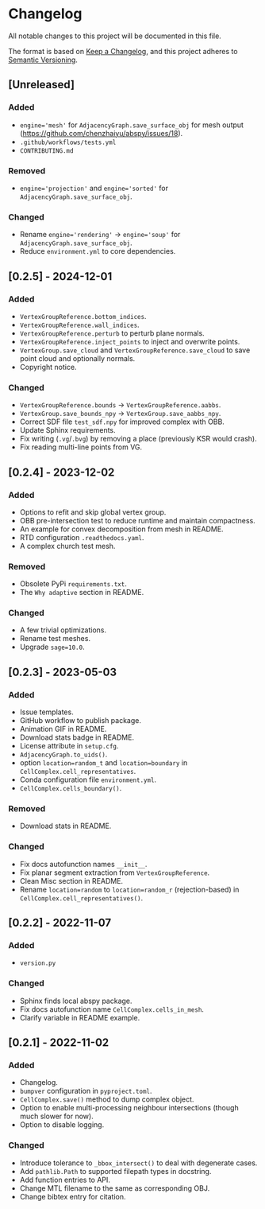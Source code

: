 # Changelog
All notable changes to this project will be documented in this file.

The format is based on [Keep a Changelog](https://keepachangelog.com/en/1.0.0/),
and this project adheres to [Semantic Versioning](https://semver.org/spec/v2.0.0.html).

## [Unreleased]
### Added
- `engine='mesh'` for `AdjacencyGraph.save_surface_obj` for mesh output (https://github.com/chenzhaiyu/abspy/issues/18).
- `.github/workflows/tests.yml`
- `CONTRIBUTING.md`

### Removed
- `engine='projection'` and `engine='sorted'` for `AdjacencyGraph.save_surface_obj`.

### Changed
- Rename `engine='rendering'` &rarr; `engine='soup'` for `AdjacencyGraph.save_surface_obj`.
- Reduce `environment.yml` to core dependencies.

## [0.2.5] - 2024-12-01
### Added
- `VertexGroupReference.bottom_indices`.
- `VertexGroupReference.wall_indices`.
- `VertexGroupReference.perturb` to perturb plane normals.
- `VertexGroupReference.inject_points` to inject and overwrite points.
- `VertexGroup.save_cloud` and `VertexGroupReference.save_cloud` to save point cloud and optionally normals.
- Copyright notice.

### Changed
- `VertexGroupReference.bounds` &rarr; `VertexGroupReference.aabbs`.
- `VertexGroup.save_bounds_npy` &rarr; `VertexGroup.save_aabbs_npy`.
- Correct SDF file `test_sdf.npy` for improved complex with OBB.
- Update Sphinx requirements.
- Fix writing (`.vg`/`.bvg`) by removing a place (previously KSR would crash).
- Fix reading multi-line points from VG.

## [0.2.4] - 2023-12-02
### Added
- Options to refit and skip global vertex group.
- OBB pre-intersection test to reduce runtime and maintain compactness.
- An example for convex decomposition from mesh in README.
- RTD configuration `.readthedocs.yaml`.
- A complex church test mesh.

### Removed
- Obsolete PyPi `requirements.txt`.
- The `Why adaptive` section in README.

### Changed
- A few trivial optimizations.
- Rename test meshes.
- Upgrade `sage=10.0`.

## [0.2.3] - 2023-05-03
### Added
- Issue templates.
- GitHub workflow to publish package.
- Animation GIF in README.
- Download stats badge in README.
- License attribute in `setup.cfg`.
- `AdjacencyGraph.to_uids()`.
- option `location=random_t` and `location=boundary` in `CellComplex.cell_representatives`.
- Conda configuration file `environment.yml`.
- `CellComplex.cells_boundary()`.

### Removed
- Download stats in README.

### Changed
- Fix docs autofunction names `__init__`.
- Fix planar segment extraction from `VertexGroupReference`.
- Clean Misc section in README.
- Rename `location=random` to `location=random_r` (rejection-based) in `CellComplex.cell_representatives()`.

## [0.2.2] - 2022-11-07
### Added
- `version.py`

### Changed
- Sphinx finds local abspy package.
- Fix docs autofunction name `CellComplex.cells_in_mesh`.
- Clarify variable in README example.

## [0.2.1] - 2022-11-02
### Added
- Changelog.
- `bumpver` configuration in `pyproject.toml`.
- `CellComplex.save()` method to dump complex object.
- Option to enable multi-processing neighbour intersections (though much slower for now).
- Option to disable logging.

### Changed
- Introduce tolerance to `_bbox_intersect()` to deal with degenerate cases.
- Add `pathlib.Path` to supported filepath types in docstring.
- Add function entries to API.
- Change MTL filename to the same as corresponding OBJ.
- Change bibtex entry for citation.
